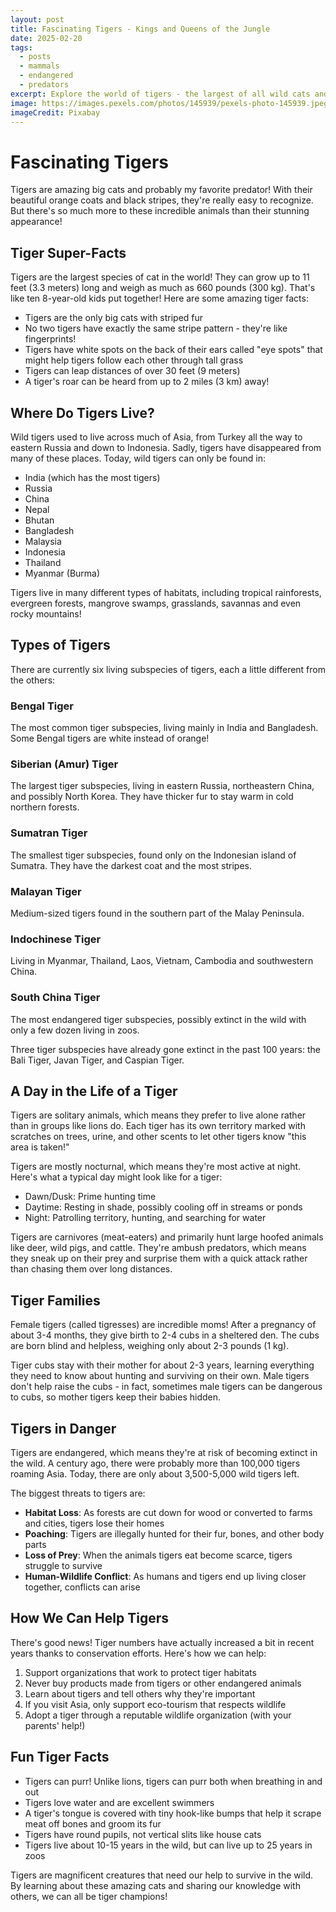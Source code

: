 ```yaml
---
layout: post
title: Fascinating Tigers - Kings and Queens of the Jungle
date: 2025-02-20
tags:
  - posts
  - mammals
  - endangered
  - predators
excerpt: Explore the world of tigers - the largest of all wild cats and one of the most magnificent hunters on our planet.
image: https://images.pexels.com/photos/145939/pexels-photo-145939.jpeg?auto=compress&cs=tinysrgb&w=1260&h=750&dpr=2
imageCredit: Pixabay
---
```


# Fascinating Tigers

Tigers are amazing big cats and probably my favorite predator! With their beautiful orange coats and black stripes, they're really easy to recognize. But there's so much more to these incredible animals than their stunning appearance!

## Tiger Super-Facts

Tigers are the largest species of cat in the world! They can grow up to 11 feet (3.3 meters) long and weigh as much as 660 pounds (300 kg). That's like ten 8-year-old kids put together! Here are some amazing tiger facts:

- Tigers are the only big cats with striped fur
- No two tigers have exactly the same stripe pattern - they're like fingerprints!
- Tigers have white spots on the back of their ears called "eye spots" that might help tigers follow each other through tall grass
- Tigers can leap distances of over 30 feet (9 meters)
- A tiger's roar can be heard from up to 2 miles (3 km) away!

## Where Do Tigers Live?

Wild tigers used to live across much of Asia, from Turkey all the way to eastern Russia and down to Indonesia. Sadly, tigers have disappeared from many of these places. Today, wild tigers can only be found in:

- India (which has the most tigers)
- Russia
- China
- Nepal
- Bhutan
- Bangladesh
- Malaysia
- Indonesia
- Thailand
- Myanmar (Burma)

Tigers live in many different types of habitats, including tropical rainforests, evergreen forests, mangrove swamps, grasslands, savannas and even rocky mountains!

## Types of Tigers

There are currently six living subspecies of tigers, each a little different from the others:

### Bengal Tiger
The most common tiger subspecies, living mainly in India and Bangladesh. Some Bengal tigers are white instead of orange!

### Siberian (Amur) Tiger
The largest tiger subspecies, living in eastern Russia, northeastern China, and possibly North Korea. They have thicker fur to stay warm in cold northern forests.

### Sumatran Tiger
The smallest tiger subspecies, found only on the Indonesian island of Sumatra. They have the darkest coat and the most stripes.

### Malayan Tiger
Medium-sized tigers found in the southern part of the Malay Peninsula.

### Indochinese Tiger
Living in Myanmar, Thailand, Laos, Vietnam, Cambodia and southwestern China.

### South China Tiger
The most endangered tiger subspecies, possibly extinct in the wild with only a few dozen living in zoos.

Three tiger subspecies have already gone extinct in the past 100 years: the Bali Tiger, Javan Tiger, and Caspian Tiger.

## A Day in the Life of a Tiger

Tigers are solitary animals, which means they prefer to live alone rather than in groups like lions do. Each tiger has its own territory marked with scratches on trees, urine, and other scents to let other tigers know "this area is taken!"

Tigers are mostly nocturnal, which means they're most active at night. Here's what a typical day might look like for a tiger:

- Dawn/Dusk: Prime hunting time
- Daytime: Resting in shade, possibly cooling off in streams or ponds
- Night: Patrolling territory, hunting, and searching for water

Tigers are carnivores (meat-eaters) and primarily hunt large hoofed animals like deer, wild pigs, and cattle. They're ambush predators, which means they sneak up on their prey and surprise them with a quick attack rather than chasing them over long distances.

## Tiger Families

Female tigers (called tigresses) are incredible moms! After a pregnancy of about 3-4 months, they give birth to 2-4 cubs in a sheltered den. The cubs are born blind and helpless, weighing only about 2-3 pounds (1 kg). 

Tiger cubs stay with their mother for about 2-3 years, learning everything they need to know about hunting and surviving on their own. Male tigers don't help raise the cubs - in fact, sometimes male tigers can be dangerous to cubs, so mother tigers keep their babies hidden.

## Tigers in Danger

Tigers are endangered, which means they're at risk of becoming extinct in the wild. A century ago, there were probably more than 100,000 tigers roaming Asia. Today, there are only about 3,500-5,000 wild tigers left.

The biggest threats to tigers are:

- **Habitat Loss**: As forests are cut down for wood or converted to farms and cities, tigers lose their homes
- **Poaching**: Tigers are illegally hunted for their fur, bones, and other body parts
- **Loss of Prey**: When the animals tigers eat become scarce, tigers struggle to survive
- **Human-Wildlife Conflict**: As humans and tigers end up living closer together, conflicts can arise

## How We Can Help Tigers

There's good news! Tiger numbers have actually increased a bit in recent years thanks to conservation efforts. Here's how we can help:

1. Support organizations that work to protect tiger habitats
2. Never buy products made from tigers or other endangered animals
3. Learn about tigers and tell others why they're important
4. If you visit Asia, only support eco-tourism that respects wildlife
5. Adopt a tiger through a reputable wildlife organization (with your parents' help!)

## Fun Tiger Facts

- Tigers can purr! Unlike lions, tigers can purr both when breathing in and out
- Tigers love water and are excellent swimmers
- A tiger's tongue is covered with tiny hook-like bumps that help it scrape meat off bones and groom its fur
- Tigers have round pupils, not vertical slits like house cats
- Tigers live about 10-15 years in the wild, but can live up to 25 years in zoos

Tigers are magnificent creatures that need our help to survive in the wild. By learning about these amazing cats and sharing our knowledge with others, we can all be tiger champions!